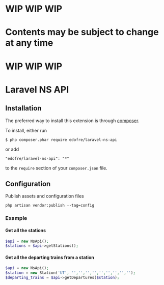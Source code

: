 # WIP WIP WIP 
# Contents may be subject to change at any time
# WIP WIP WIP

# Laravel NS API

## Installation

The preferred way to install this extension is through [composer](http://getcomposer.org/download/).

To install, either run

```
$ php composer.phar require edofre/laravel-ns-api
```

or add

```
"edofre/laravel-ns-api": "*"
```

to the ```require``` section of your `composer.json` file.

## Configuration

Publish assets and configuration files
```
php artisan vendor:publish --tag=config
```

### Example

#### Get all the stations
```php
$api = new NsApi();
$stations = $api->getStations();
```

#### Get all the departing trains from a station
```php
$api = new NsApi();
$station = new Station('UT', '','','','','','','','','');
$departing_trains = $api->getDepartures($station);
```
